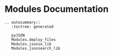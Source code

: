 # Modules Documentation

```{eval-rst}
.. autosummary::
   :toctree: generated
   
   pyJSON
   Modules.deploy_files
   Modules.jsonio_lib
   Modules.jsonsearch_lib
```
